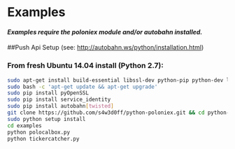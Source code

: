 # Examples

#### _Examples require the poloniex module and/or autobahn installed._

##Push Api Setup (see: http://autobahn.ws/python/installation.html)
### From fresh Ubuntu 14.04 install (Python 2.7):
```bash
sudo apt-get install build-essential libssl-dev python-pip python-dev libffi-dev git
sudo bash -c 'apt-get update && apt-get upgrade'
sudo pip install pyOpenSSL
sudo pip install service_identity
sudo pip install autobahn[twisted]
git clone https://github.com/s4w3d0ff/python-poloniex.git && cd python-poloniex
sudo python setup install
cd examples
python polocalbox.py
python tickercatcher.py
```
